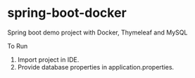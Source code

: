 # spring-boot-docker
Spring boot demo project with Docker, Thymeleaf and MySQL


To Run
<ol>
  <li>Import project in IDE.</li>
  <li>Provide database properties in application.properties.</li>
</ol>
